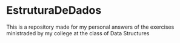 # EstruturaDeDados
This is a repository made for my personal answers of the exercises ministraded by my college at the class of Data Structures

